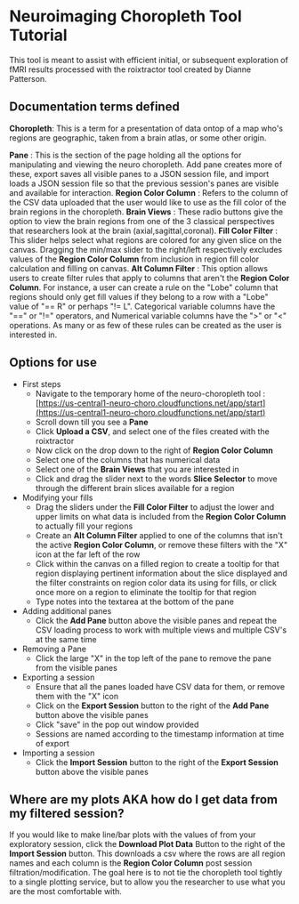# Neuroimaging Choropleth Tool Tutorial

This tool is meant to assist with efficient initial, or subsequent exploration of fMRI results processed with the roixtractor tool created by Dianne Patterson. 

## Documentation terms defined

**Choropleth**: This is a term for a presentation of data ontop of a map who's regions are geographic, taken from a brain atlas, or some other origin.

**Pane** : This is the section of the page holding all the options for manipulating and viewing the neuro choropleth. Add pane creates more of these, export saves all visible panes to a JSON session file, and import loads a JSON session file so that the previous session's panes are visible and available for interaction. 
**Region Color Column** : Refers to the column of the CSV data uploaded that the user would like to use as the fill color of the brain regions in the choropleth.
**Brain Views** : These radio buttons give the option to view the brain regions from one of the 3 classical perspectives that researchers look at the brain (axial,sagittal,coronal).
**Fill Color Filter** : This slider helps select what regions are colored for any given slice on the canvas. Dragging the min/max slider to the right/left respectively excludes values of the **Region Color Column** from inclusion in region fill color calculation and filling on canvas.
**Alt Column Filter** : This option allows users to create filter rules that apply to columns that aren't the **Region Color Column**. For instance, a user can create a rule on the "Lobe" column that regions should only get fill values if they belong to a row with a "Lobe" value of "== R" or perhaps "!= L". Categorical variable columns have the "==" or "!=" operators, and Numerical variable columns have the ">" or "<" operations. As many or as few of these rules can be created as the user is interested in.


## Options for use

* First steps
    * Navigate to the temporary home of the neuro-choropleth tool :[https://us-central1-neuro-choro.cloudfunctions.net/app/start](https://us-central1-neuro-choro.cloudfunctions.net/app/start)
    * Scroll down till you see a **Pane** 
    * Click **Upload a CSV**, and select one of the files created with the roixtractor
    * Now click on the drop down to the right of **Region Color Column**
    * Select one of the columns that has numerical data
    * Select one of the **Brain Views** that you are interested in
    * Click and drag the slider next to the words **Slice Selector** to move through the different brain slices available for a region 
* Modifying your fills
    * Drag the sliders under the **Fill Color Filter** to adjust the lower and upper limits on what data is included from the **Region Color Column** to actually fill your regions
    * Create an **Alt Column Filter** applied to one of the columns that isn't the active **Region Color Column**, or remove these filters with the "X" icon at the far left of the row
    * Click within the canvas on a filled region to create a tooltip for that region displaying pertinent information about the slice displayed and the filter constraints on region color data its using for fills, or click once more on a region to eliminate the tooltip for that region
    * Type notes into the textarea at the bottom of the pane 
* Adding additional panes
    * Click the **Add Pane** button above the visible panes and repeat the CSV loading process to work with multiple views and multiple CSV's at the same time
* Removing a Pane
    * Click the large "X" in the top left of the pane to remove the pane from the visible panes
* Exporting a session
    * Ensure that all the panes loaded have CSV data for them, or remove them with the "X" icon
    * Click on the **Export Session** button to the right of the **Add Pane** button above the visible panes
    * Click "save" in the pop out window provided
    * Sessions are named according to the timestamp information at time of export
* Importing a session
    * Click the **Import Session** button to the right of the **Export Session** button above the visible panes 


## Where are my plots AKA how do I get data from my filtered session?

If you would like to make line/bar plots with the values of from your exploratory session, click the **Download Plot Data** Button to the right of the **Import Session** button. This downloads a csv where the rows are all region names and each column is the **Region Color Column** post session filtration/modification. The goal here is to not tie the choropleth tool tightly to a single plotting service, but to allow you the researcher to use what you are the most comfortable with.